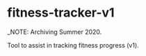 # fitness-tracker-v1

_NOTE: Archiving Summer 2020.

Tool to assist in tracking fitness progress (v1).
